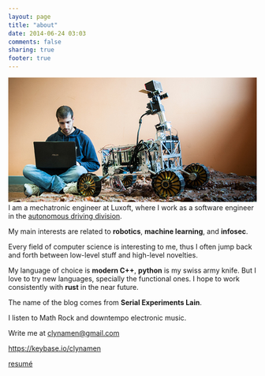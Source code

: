 ```yaml
---
layout: page
title: "about"
date: 2014-06-24 03:03
comments: false
sharing: true
footer: true
---
```


<img src="/images/aboutme.png">
</img>

  
<div style="display:inline;">I am a <script type="text/javascript">

var d1=new Date(1993, 1, 1);
var d2=new Date();

var milli=d2-d1;
var milliPerYear=1000*60*60*24*365.26;

var yearsApart=milli/milliPerYear;

document.write(Math.floor(yearsApart)); 

</script> 
mechatronic engineer at Luxoft, where I work as a software engineer in the <a href="https://www.luxoft.com/automotive/#autonomous-drive">autonomous driving division</a>.</div> 

My main interests are related to **robotics**, **machine learning**, and **infosec**. 

Every field of computer science is interesting to me, thus I often jump back and forth between low-level stuff and high-level novelties.

My language of choice is **modern C++**, **python** is my swiss army knife. But I love to try new languages, specially the functional ones. I hope to work consistently with **rust** in the near future. 

The name of the blog comes from **Serial Experiments Lain**. 

I listen to Math Rock and downtempo electronic music.

Write me at clynamen@gmail.com

https://keybase.io/clynamen


[resumé](/extras/resume.pdf)
